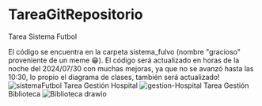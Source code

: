 # TareaGitRepositorio
Tarea Sistema Futbol 

El código se encuentra en la carpeta sistema_fulvo (nombre "gracioso" proveniente de un meme 😁).
El código será actualizado en horas de la noche del 2024/07/30 con muchas mejoras, ya que no se avanzó hasta las 10:30, lo propio el diagrama de clases, también será actualizado!
![sistemaFutbol](https://github.com/user-attachments/assets/814423df-cdc5-4fae-b76d-53b935cdd392)
Tarea Gestión Hospital
![gestion-Hospital](https://github.com/PacchaDavid/TareaGitRepositorio/assets/166522789/af79aedd-4711-4868-a254-92de4c880a43)
Tarea Gestión Biblioteca
![Biblioteca drawio](https://github.com/PacchaDavid/TareaGitRepositorio/assets/166522789/3adbb59d-dfed-46da-b889-b5638c22cf1d)

